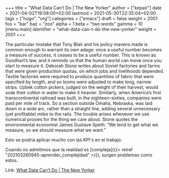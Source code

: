 +++
title = "What Data Can’t Do | The New Yorker"
author = ["kepair"]
date = 2021-04-02T19:08:00+02:00
lastmod = 2021-05-30T22:35:04+02:00
tags = ["hugo", "org"]
categories = ["emacs"]
draft = false
weight = 2001
foo = "bar"
baz = "zoo"
alpha = 1
beta = "two words"
gamma = 10
[menu.main]
  identifier = "what-data-can-t-do-the-new-yorker"
  weight = 2001
+++

The particular mistake that Tony Blair and his policy mavens made is common enough to warrant its own adage: once a useful number becomes a measure of success, it ceases to be a useful number. This is known as Goodhart’s law, and it reminds us that the human world can move once you start to measure it. Deborah Stone writes about Soviet factories and farms that were given production quotas, on which jobs and livelihoods depended. Textile factories were required to produce quantities of fabric that were specified by length, and so looms were adjusted to make long, narrow strips. Uzbek cotton pickers, judged on the weight of their harvest, would soak their cotton in water to make it heavier. Similarly, when America’s first transcontinental railroad was built, in the eighteen-sixties, companies were paid per mile of track. So a section outside Omaha, Nebraska, was laid down in a wide arc, rather than a straight line, adding several unnecessary (yet profitable) miles to the rails. The trouble arises whenever we use numerical proxies for the thing we care about. Stone quotes the environmental economist James Gustave Speth: “We tend to get what we measure, so we should measure what we want.”

Esto se podria aplicar mucho con las KPI's en el trabajo.

Cuando no admitimos que la realidad es [compleja]({{< relref "202103260945-aprender_complejidad" >}}), surgen problemas como estos.

Link: [What Data Can’t Do | The New Yorker](https://www.newyorker.com/magazine/2021/03/29/what-data-cant-do)
